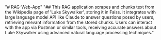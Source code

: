"# RAG-Web-App" 
"## This RAG application scrapes and chunks text from the Wikipedia page of 'Luke Skywalker', storing it in Faiss. It integrates with large language model API like Claude to answer questions posed by users, retrieving relevant information from the stored chunks. Users can interact with the app via Postman or similar tools, receiving accurate answers about Luke Skywalker using advanced natural language processing techniques."
